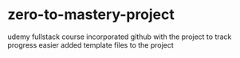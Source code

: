 # zero-to-mastery-project
udemy fullstack course
incorporated github with the project to track progress easier
added template files to the project
